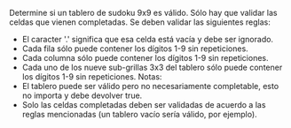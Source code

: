 Determine si un tablero de sudoku 9x9 es válido. Sólo hay que validar las celdas que vienen completadas.
Se deben validar las siguientes reglas:
- El caracter '.' significa que esa celda está vacía y debe ser ignorado.
- Cada fila sólo puede contener los dígitos 1-9 sin repeticiones.
- Cada columna sólo puede contener los dígitos 1-9 sin repeticiones.
- Cada uno de los nueve sub-grillas 3x3 del tablero sólo puede contener los dígitos 1-9 sin repeticiones.
Notas:
- El tablero puede ser válido pero no necesariamente completable, esto no importa y debe devolver true.
- Solo las celdas completadas deben ser validadas de acuerdo a las reglas mencionadas (un tablero vacío sería válido, por ejemplo).